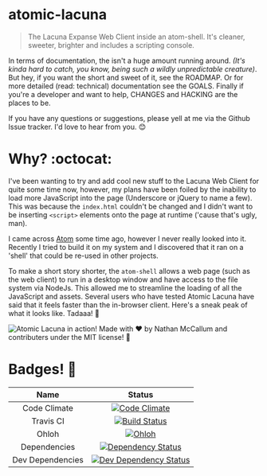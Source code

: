 atomic-lacuna
=============

 > The Lacuna Expanse Web Client inside an atom-shell. It's cleaner, sweeter, brighter
 > and includes a scripting console.

In terms of documentation, the isn't a huge amount running around. *(It's kinda
hard to catch, you know, being such a wildly unpredictable creature)*. But hey,
if you want the short and sweet of it, see the ROADMAP. Or for more detailed (read: technical)
documentation see the GOALS. Finally if you're a developer and want to help, CHANGES
and HACKING are the places to be.

If you have any questions or suggestions, please yell at me via the Github Issue tracker.
I'd love to hear from you. :blush:

Why? :octocat:
====

I've been wanting to try and add cool new stuff to the Lacuna Web Client for
quite some time now, however, my plans have been foiled by the inability to load
more JavaScript into the page (Underscore or jQuery to name a few). This was
because the `index.html` couldn't be changed and I didn't want to be inserting
`<script>` elements onto the page at runtime ('cause that's ugly, man).

I came across [Atom](atom.io) some time ago, however I never really looked into it.
Recently I tried to build it on my system and I discovered that it ran on a 'shell'
that could be re-used in other projects.

To make a short story shorter, the `atom-shell` allows a web page (such as the
web client) to run in a desktop window and have access to the file system via
NodeJs. This allowed me to streamline the loading of all the JavaScript and assets.
Several users who have tested Atomic Lacuna have said that it feels faster than
the in-browser client. Here's a sneak peak of what it looks like. Tadaaa! :dizzy:

![Atomic Lacuna in action!](https://raw.githubusercontent.com/Vasari/atomic-lacuna/master/public/Screenshot.png)
Made with :heart: by Nathan McCallum and contributers under the MIT license! :panda_face:

Badges! :beginner:
=======

| Name             | Status    |
| :--------------: | :-------: |
| Code Climate     | [![Code Climate](https://codeclimate.com/github/Vasari/atomic-lacuna.png)](https://codeclimate.com/github/Vasari/atomic-lacuna) |
| Travis CI        | [![Build Status](https://travis-ci.org/Vasari/atomic-lacuna.svg?branch=master)](https://travis-ci.org/Vasari/atomic-lacuna)     |
| Ohloh            | [![Ohloh](https://www.ohloh.net/images/logo/ohloh_hub.png)](https://www.ohloh.net/p/atomic-lacuna)
| Dependencies     | [![Dependency Status](https://david-dm.org/Vasari/atomic-lacuna.svg)](https://david-dm.org/Vasari/atomic-lacuna) |
| Dev Dependencies | [![Dev Dependency Status](https://david-dm.org/Vasari/atomic-lacuna/dev-status.svg)](https://david-dm.org/Vasari/atomic-lacuna#info=devDependencies) |
